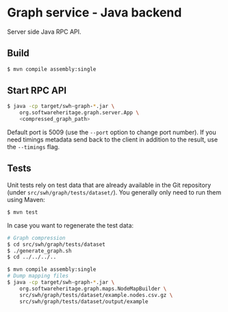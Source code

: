Graph service - Java backend
============================

Server side Java RPC API.

Build
-----

```bash
$ mvn compile assembly:single
```

Start RPC API
-------------

```bash
$ java -cp target/swh-graph-*.jar \
    org.softwareheritage.graph.server.App \
    <compressed_graph_path>
```

Default port is 5009 (use the `--port` option to change port number). If you
need timings metadata send back to the client in addition to the result, use the
`--timings` flag.

Tests
-----

Unit tests rely on test data that are already available in the Git repository
(under `src/swh/graph/tests/dataset/`). You generally only need to run them
using Maven:

```bash
$ mvn test
```

In case you want to regenerate the test data:

```bash
# Graph compression
$ cd src/swh/graph/tests/dataset
$ ./generate_graph.sh
$ cd ../../../..

$ mvn compile assembly:single
# Dump mapping files
$ java -cp target/swh-graph-*.jar \
    org.softwareheritage.graph.maps.NodeMapBuilder \
    src/swh/graph/tests/dataset/example.nodes.csv.gz \
    src/swh/graph/tests/dataset/output/example
```
